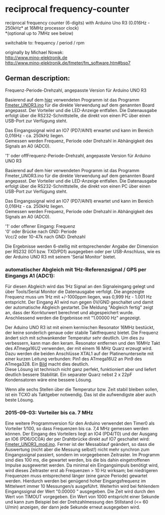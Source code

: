 # reciprocal frequency-counter  
reciprocal frequency counter (6-digits) with Arduino Uno R3 (0.016Hz - 250kHz* at 16MHz processor clock)   
*(optional up to 7MHz see below)  
  
switchable to: frequency / period / rpm 
  
originally by Michael Nowak:    
http://www.mino-elektronik.de  
http://www.mino-elektronik.de/fmeter/fm_software.htm#bsp7  
  
## German description:  

Frequenz-Periode-Drehzahl, angepasste Version für Arduino UNO R3  
  
Basierend auf dem [hier](http://www.mino-elektronik.de/7-Segment-Variationen/LCD.htm#led2) verwendeten Programm ist das Programm [Fmeter_UNOR3.ino](https://github.com/BlackBrix/reciprocal-frequency-counter/blob/master/Fmeter_UNOR3.ino) für die direkte Verwendung auf dem genannten Board angepasst. Der Vorteiler und die LED-Anzeige entfallen. Die Datenausgabe erfolgt über die RS232-Schnittstelle, die direkt von einen PC über einen USB-Port zur Verfügung steht.  
  
Das Eingangssignal wird an IO7 (PD7/AIN1) erwartet und kann im Bereich 0,016Hz - ca. 250kHz liegen.  
Gemessen werden Frequenz, Periode oder Drehzahl in Abhängigkeit des Signals an A0 (ADC0).  
   
'1' oder offFrequenz-Periode-Drehzahl, angepasste Version für Arduino UNO R3  
  
Basierend auf dem hier verwendeten Programm ist das Programm Fmeter_UNOR3.ino für die direkte Verwendung auf dem genannten Board angepasst. Der Vorteiler und die LED-Anzeige entfallen. Die Datenausgabe erfolgt über die RS232-Schnittstelle, die direkt von einen PC über einen USB-Port zur Verfügung steht.  
  
Das Eingangssignal wird an IO7 (PD7/AIN1) erwartet und kann im Bereich 0,016Hz - ca. 250kHz liegen.  
Gemessen werden Frequenz, Periode oder Drehzahl in Abhängigkeit des Signals an A0 (ADC0).  
  
'1' oder offener Eingang: Frequenz  
'0' oder Brücke nach GND: Periode  
Vcc/2 oder 10-47k nach GND: Drehzahl  
  
Die Ergebnisse werden 6-stellig mit entsprechender Angabe der Dimension per RS232 (IO1 bzw. TXD/PD1) ausgegeben oder per USB-Anschluss, wie es der Arduino UNO R3 mit seinem 'Serial Monitor' bietet.  
  
### automatischer Abgleich mit 1Hz-Referenzsignal / GPS per Eingangs A1 (ADC1):  
Für diesen Abgleich wird das 1Hz Signal an den Signaleingang gelegt und über Tools/Serial Monitor die Datenausgabe verfolgt. Die angezeigte Frequenz muss um 1Hz mit +/-1000ppm liegen, was 0,999 Hz - 1.001 Hz entspricht. Der Eingang A1 wird nun gegen 0V/GND geschaltet und damit der automatische Abgleich gestartet. Die Meldung "Abgleich fertig" zeigt an, dass der Korrkturwert berechnet und abgespeichert wurde. Anschliessend werden die Ergebnisse mit "1.00000 Hz" angezeigt.  
  
Der Aduino UNO R3 ist mit einem kermischen Resonator 16MHz bestückt, der keine sonderlich genaue oder stabile Taktfrequenz bietet. Die Frequenz ändert sich mit schwankender Temperatur sehr deutlich. Um dies zu verbessern, kann man den keram. Resonator entfernen und den 16MHz Takt des ATmega16U2 verwenden, der mit einem 16 MHz Quarz erzeugt wird. Dazu werden die beiden Anschlüsse XTAL1 auf der Platinenunterseite mit einer kurzen Leitung verbunden: Pin1 des ATmega16U2 an Pin9 des ATmega328. Ein [Bild](https://github.com/BlackBrix/reciprocal-frequency-counter/blob/master/UNO_R3_takt_1_5_1.jpg) macht dies deutlich.  
Diese Lösung ist technisch nicht ganz perfekt, funktioniert aber und liefert deutlich bessere Stabilität. Ein separater Quarz nebst 2 x 22pF Kondensatoren wäre eine bessere Lösung.  
  
Wenn alle sechs Stellen über die Temperatur bzw. Zeit stabil bleiben sollen, ist ein TCXO als Taktgeber notwendig. Das ist die aufwendigste aber auch beste Lösung.  
  
### 2015-09-03: Vorteiler bis ca. 7 MHz  
Eine weitere Programmversion für den Arduino verwendet den Timer0 als Vorteiler 1/100, so dass Frequenzen bis ca. 7,4 MHz gemessen werden können. Der Eingang des Vorteilers liegt an IO4 (PD4/T0) und der Ausgang an IO6 (PD6/OC0A) der per Drahtbrücke direkt auf IO7 geschaltet wird: [Fmeter_UNOR3_mod.ino](https://github.com/BlackBrix/reciprocal-frequency-counter/blob/master/Fmeter_UNOR3_mod.ino). Ferner ist der Messablauf geändert, so dass die Auswertung (nicht aber die Messung selbst!) nicht mehr synchron zum Eingangssignal passiert, sondern im vorgegebenen Zeitraster. Im Programm sind dies 100 ms, die gewartet werden, bis die bis dahin eingetroffenen Impulse ausgewertet werden. Da minimal ein Eingangsimpuls benötigt wird, wird dieses Zeitraster erst ab Frequenzen > 10 Hz wirksam; bei niedrigeren Frequenzen muss entsprechend länger (eine ganze Periode) gewartet werden. Hierdurch werden bei genügend hoher Eingangsfrequenz im Mittelwert immer 10 Messungen/s ausgeführt. Weiterhin wird bei fehlendem Eingangssignal der Wert "0.00000 <dim>" ausgegeben. Die Zeit wird durch den Wert von TIMOUT vorgegeben. Ein Wert von 1000 entspricht einer Sekunde und kann zum Beispiel bei der Drehzahlmessung den Stillstand (<= 60 U/min) anzeigen, der dann jede Sekunde erneut ausgegeben wird.
